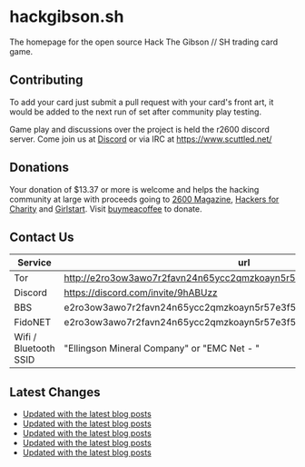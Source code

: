 # hackgibson.sh
The homepage for the open source Hack The Gibson // SH trading card game.


## Contributing

To add your card just submit a pull request with your card's front art, it would be added to the next run of set after community play testing.

Game play and discussions over the project is held the r2600 discord server. Come join us at [Discord](https://discord.com/invite/9hABUzz) or via IRC at https://www.scuttled.net/


## Donations

Your donation of $13.37 or more is welcome and helps the hacking community at large with proceeds going to [2600 Magazine](https://2600.com/), [Hackers for Charity](https://hackersforcharity.org) and [Girlstart](https://girlstart.org).  Visit [buymeacoffee](https://www.buymeacoffee.com/hackgibson.sh) to donate.


## Contact Us

Service | url
-|-
Tor | http://e2ro3ow3awo7r2favn24n65ycc2qmzkoayn5r57e3f56nvjwdcgg32ad.onion
Discord | https://discord.com/invite/9hABUzz
BBS | e2ro3ow3awo7r2favn24n65ycc2qmzkoayn5r57e3f56nvjwdcgg32ad.onion:23
FidoNET | e2ro3ow3awo7r2favn24n65ycc2qmzkoayn5r57e3f56nvjwdcgg32ad.onion:24554
Wifi / Bluetooth SSID | "Ellingson Mineral Company" or "EMC Net - <fidonet address>"

## Latest Changes
<!-- BLOG-POST-LIST:START -->
- [Updated with the latest blog posts](https://github.com/DFW2600/hackgibson.sh/commit/074617cd5d9fc8e9d6525010149a3662dd3f8df7)
- [Updated with the latest blog posts](https://github.com/DFW2600/hackgibson.sh/commit/5b86e764a715e0eb86eae3fb0b036857e442a746)
- [Updated with the latest blog posts](https://github.com/DFW2600/hackgibson.sh/commit/e3b063cff5576c0e468719fcdd424197de54ee49)
- [Updated with the latest blog posts](https://github.com/DFW2600/hackgibson.sh/commit/1fd516d3a2a99926ebc33d72c0833bca03a827d3)
- [Updated with the latest blog posts](https://github.com/DFW2600/hackgibson.sh/commit/67ceec53e841b5fc30f1a8c2e94ea48c782bb4b4)
<!-- BLOG-POST-LIST:END -->
